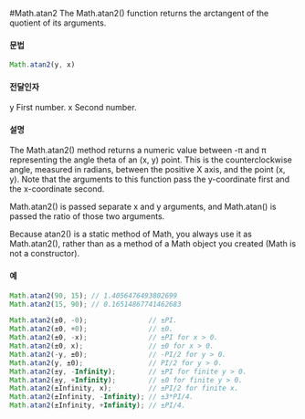 #Math.atan2
The Math.atan2() function returns the arctangent of the quotient of its arguments.



#### 문법

```javascript
Math.atan2(y, x)
```

#### 전달인자

y
First number.
x
Second number.




#### 설명
The Math.atan2() method returns a numeric value between -π and π representing the angle theta of an (x, y) point. This is the counterclockwise angle, measured in radians, between the positive X axis, and the point (x, y). Note that the arguments to this function pass the y-coordinate first and the x-coordinate second.

Math.atan2() is passed separate x and y arguments, and Math.atan() is passed the ratio of those two arguments.

Because atan2() is a static method of Math, you always use it as Math.atan2(), rather than as a method of a Math object you created (Math is not a constructor).



#### 예

```javascript
Math.atan2(90, 15); // 1.4056476493802699
Math.atan2(15, 90); // 0.16514867741462683

Math.atan2(±0, -0);               // ±PI.
Math.atan2(±0, +0);               // ±0.
Math.atan2(±0, -x);               // ±PI for x > 0.
Math.atan2(±0, x);                // ±0 for x > 0.
Math.atan2(-y, ±0);               // -PI/2 for y > 0.
Math.atan2(y, ±0);                // PI/2 for y > 0.
Math.atan2(±y, -Infinity);        // ±PI for finite y > 0.
Math.atan2(±y, +Infinity);        // ±0 for finite y > 0.
Math.atan2(±Infinity, x);         // ±PI/2 for finite x.
Math.atan2(±Infinity, -Infinity); // ±3*PI/4.
Math.atan2(±Infinity, +Infinity); // ±PI/4.
```



